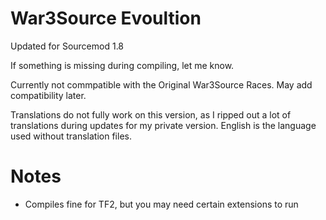# War3Source Evoultion

Updated for Sourcemod 1.8

If something is missing during compiling, let me know.


Currently not commpatible with the Original War3Source Races. May add compatibility later.

Translations do not fully work on this version, as I ripped out a lot of translations during updates for my private version.  English is the language used without translation files.


# Notes

* Compiles fine for TF2, but you may need certain extensions to run
